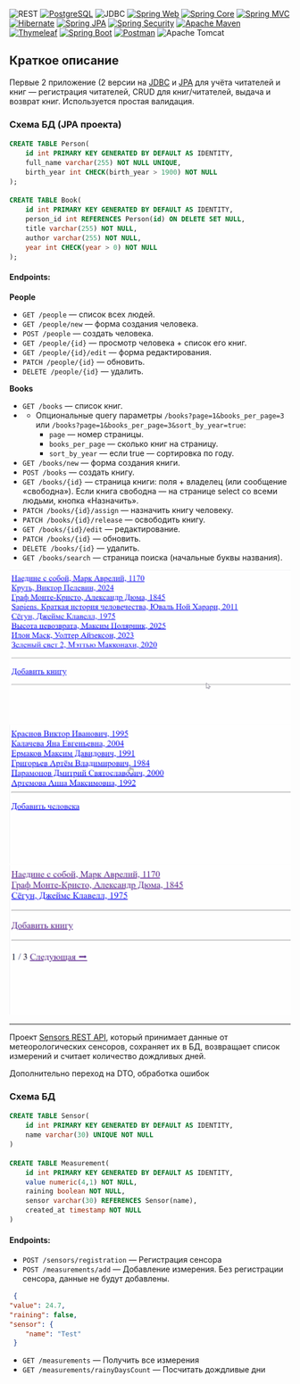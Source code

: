 ![REST](https://img.shields.io/badge/REST-API-brightgreen)
[![PostgreSQL](https://img.shields.io/badge/PostgreSQL-logo-316192?logo=postgresql)](https://www.postgresql.org/)
![JDBC](https://img.shields.io/badge/JDBC-Template-red)
[![Spring Web](https://img.shields.io/badge/Spring%20Web-logo-6DB33F?logo=spring)](https://spring.io/projects/spring-framework)
[![Spring Core](https://img.shields.io/badge/Spring%20Core-logo-6DB33F?logo=spring)](https://spring.io/projects/spring-framework)
[![Spring MVC](https://img.shields.io/badge/Spring%20MVC-logo-6DB33F?logo=spring)](https://spring.io/projects/spring-framework)
[![Hibernate](https://img.shields.io/badge/Hibernate-logo-59666C?logo=hibernate)](https://hibernate.org/)
[![Spring JPA](https://img.shields.io/badge/Spring%20JPA-logo-6DB33F?logo=spring)](https://spring.io/projects/spring-data-jpa)
[![Spring Security](https://img.shields.io/badge/Spring%20Security-logo-6DB33F?logo=spring)](https://spring.io/projects/spring-security)
[![Apache Maven](https://img.shields.io/badge/Apache%20Maven-logo-C71A36?logo=apache-maven)](https://maven.apache.org/)
[![Thymeleaf](https://img.shields.io/badge/Thymeleaf-logo-005C00?logo=thymeleaf)](https://www.thymeleaf.org/)
[![Spring Boot](https://img.shields.io/badge/Spring%20Boot-logo-6DB33F?logo=spring)](https://spring.io/projects/spring-boot)
[![Postman](https://img.shields.io/badge/Postman-logo-FF6C37?logo=postman)](https://www.postman.com/)
![Apache Tomcat](https://img.shields.io/badge/apache%20tomcat-%23F8DC75.svg?logo=apache-tomcat&logoColor=black)

## Краткое описание

Первые 2 приложение (2 версии на [JDBC](https://github.com/mant1COREX/pet-projects-java/tree/master/bookkeeping-jdbc) и [JPA](https://github.com/mant1COREX/pet-projects-java/tree/master/bookkeeping-jpa) 
для учёта читателей и книг — регистрация читателей, CRUD для книг/читателей, выдача и возврат книг. Используется простая валидация.

### Схема БД (JPA проекта)
```sql
CREATE TABLE Person(
	id int PRIMARY KEY GENERATED BY DEFAULT AS IDENTITY,
	full_name varchar(255) NOT NULL UNIQUE,
	birth_year int CHECK(birth_year > 1900) NOT NULL
);

CREATE TABLE Book(
	id int PRIMARY KEY GENERATED BY DEFAULT AS IDENTITY,
	person_id int REFERENCES Person(id) ON DELETE SET NULL,
	title varchar(255) NOT NULL,
	author varchar(255) NOT NULL,
	year int CHECK(year > 0) NOT NULL
);
```

#### Endpoints:

**People**
- `GET /people` — список всех людей.
- `GET /people/new` — форма создания человека.
- `POST /people` — создать человека.
- `GET /people/{id}` — просмотр человека + список его книг.
- `GET /people/{id}/edit` — форма редактирования.
- `PATCH /people/{id}` — обновить.
- `DELETE /people/{id}` — удалить.

**Books**
- `GET /books` — список книг.
- - Опциональные query параметры `/books?page=1&books_per_page=3` или `/books?page=1&books_per_page=3&sort_by_year=true`:
    - `page` — номер страницы.
    - `books_per_page` — сколько книг на страницу.
    - `sort_by_year` — если true — сортировка по году.
- `GET /books/new` — форма создания книги.
- `POST /books` — создать книгу.
- `GET /books/{id}` — страница книги: поля + владелец (или сообщение «свободна»). Если книга свободна — на странице select со всеми людьми, кнопка «Назначить».
- `PATCH /books/{id}/assign` — назначить книгу человеку.
- `PATCH /books/{id}/release` — освободить книгу.
- `GET /books/{id}/edit` — редактирование.
- `PATCH /books/{id}` — обновить.
- `DELETE /books/{id}` — удалить.
- `GET /books/search` — страница поиска (начальные буквы названия).

![books](https://raw.githubusercontent.com/mant1COREX/pet-projects-java/refs/heads/master/books.gif)
![people](https://raw.githubusercontent.com/mant1COREX/pet-projects-java/refs/heads/master/people.gif)
![optional](https://raw.githubusercontent.com/mant1COREX/pet-projects-java/refs/heads/master/optional.gif)


------

Проект [Sensors REST API](https://github.com/mant1COREX/pet-projects-java/tree/master/SensorsService),
который принимает данные от метеорологических сенсоров, сохраняет их в БД, возвращает список измерений и считает количество дождливых дней.

Дополнительно переход на DTO, обработка ошибок

### Схема БД
```sql
CREATE TABLE Sensor(
	id int PRIMARY KEY GENERATED BY DEFAULT AS IDENTITY,
	name varchar(30) UNIQUE NOT NULL
)

CREATE TABLE Measurement(
	id int PRIMARY KEY GENERATED BY DEFAULT AS IDENTITY,
	value numeric(4,1) NOT NULL,
	raining boolean NOT NULL,
	sensor varchar(30) REFERENCES Sensor(name),
	created_at timestamp NOT NULL
)
```

#### Endpoints:
- `POST /sensors/registration` — Регистрация сенсора
- `POST /measurements/add` — Добавление измерения. Без регистрации сенсора, данные не будут добавлены.
```json
 {
"value": 24.7,
"raining": false,
"sensor": {
    "name": "Test"
 }
```
- `GET /measurements` — Получить все измерения
- `GET /measurements/rainyDaysCount` — Посчитать дождливые дни
